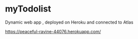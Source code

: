 # myTodolist
Dynamic web app , deployed on Heroku and connected to Atlas

https://peaceful-ravine-44076.herokuapp.com/
